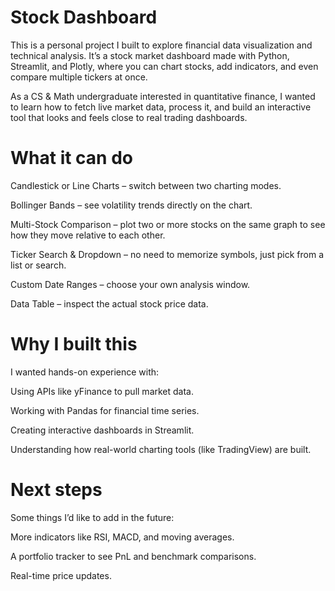 # Stock Dashboard

This is a personal project I built to explore financial data visualization and technical analysis. It’s a stock market dashboard made with Python, Streamlit, and Plotly, where you can chart stocks, add indicators, and even compare multiple tickers at once.

As a CS & Math undergraduate interested in quantitative finance, I wanted to learn how to fetch live market data, process it, and build an interactive tool that looks and feels close to real trading dashboards.

# What it can do

Candlestick or Line Charts – switch between two charting modes.

Bollinger Bands – see volatility trends directly on the chart.

Multi-Stock Comparison – plot two or more stocks on the same graph to see how they move relative to each other.

Ticker Search & Dropdown – no need to memorize symbols, just pick from a list or search.

Custom Date Ranges – choose your own analysis window.

Data Table – inspect the actual stock price data.

# Why I built this

I wanted hands-on experience with:

Using APIs like yFinance to pull market data.

Working with Pandas for financial time series.

Creating interactive dashboards in Streamlit.

Understanding how real-world charting tools (like TradingView) are built.

# Next steps

Some things I’d like to add in the future:

More indicators like RSI, MACD, and moving averages.

A portfolio tracker to see PnL and benchmark comparisons.

Real-time price updates.
